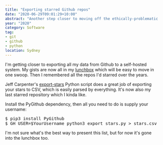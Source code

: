```yaml
---
title: "Exporting starred Github repos"
date: "2020-06-29T09:01:29+10:00"
abstract: "Another step closer to moving off the ethically-problematic platform."
year: "2020"
category: Software
tag:
- git
- github
- python
location: Sydney
---
```

I'm getting closer to exporting all my data from Github to a self-hosted system. My gists are now all in my <a href="https://github.com/rubenerd/rubens-lunchbox">lunchbox</a> which will be easy to move in one swoop. Then I remembered all the repos I'd starred over the years.

Jeff Carpenter's <a href="https://github.com/JeffCarpenter/export-stars">export-stars</a> Python script does a great job of exporting your stars to CSV, which is easily parsed by everything. It's now also my last starred repository which I kinda like.

Install the PyGithub dependency, then all you need to do is supply your username:

<pre>
$ pip3 install PyGithub
$ GH_USER=$YourUsername python3 export_stars.py > stars.csv
</pre>

I'm not sure what's the best way to present this list, but for now it's gone into the lunchbox too.

